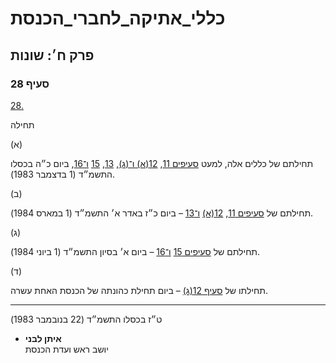 # כללי_אתיקה_לחברי_הכנסת

## פרק ח׳: שונות

### סעיף 28

[28.](https://he.wikisource.org/wiki/כללי_אתיקה_לחברי_הכנסת#סעיף_28)

תחילה

(א)

תחילתם של כללים אלה, למעט [סעיפים 11](https://he.wikisource.org/wiki/כללי_אתיקה_לחברי_הכנסת#סעיף_11), [12(א) ו־(ג)](https://he.wikisource.org/wiki/כללי_אתיקה_לחברי_הכנסת#סעיף_12), [13](https://he.wikisource.org/wiki/כללי_אתיקה_לחברי_הכנסת#סעיף_13), [15](https://he.wikisource.org/wiki/כללי_אתיקה_לחברי_הכנסת#סעיף_15) [ו־16](https://he.wikisource.org/wiki/כללי_אתיקה_לחברי_הכנסת#סעיף_16), ביום כ״ה בכסלו התשמ״ד (1 בדצמבר 1983).

(ב)

תחילתם של [סעיפים 11](https://he.wikisource.org/wiki/כללי_אתיקה_לחברי_הכנסת#סעיף_11), [12(א)](https://he.wikisource.org/wiki/כללי_אתיקה_לחברי_הכנסת#סעיף_12) [ו־13](https://he.wikisource.org/wiki/כללי_אתיקה_לחברי_הכנסת#סעיף_13) – ביום כ״ז באדר א׳ התשמ״ד (1 במארס 1984).

(ג)

תחילתם של [סעיפים 15](https://he.wikisource.org/wiki/כללי_אתיקה_לחברי_הכנסת#סעיף_15) [ו־16](https://he.wikisource.org/wiki/כללי_אתיקה_לחברי_הכנסת#סעיף_16) – ביום א׳ בסיון התשמ״ד (1 ביוני 1984).

(ד)

תחילתו של [סעיף 12(ג)](https://he.wikisource.org/wiki/כללי_אתיקה_לחברי_הכנסת#סעיף_12) – ביום תחילת כהונתה של הכנסת האחת עשרה.

---

ט״ז בכסלו התשמ״ד (22 בנובמבר 1983)

* **איתן לבני**  
  יושב ראש ועדת הכנסת